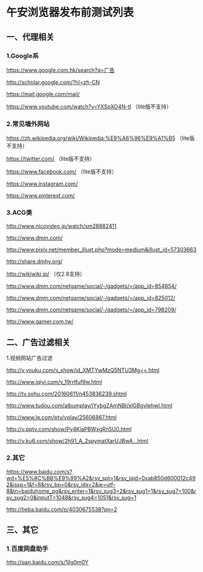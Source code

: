 # 午安浏览器发布前测试列表

## 一、代理相关

### 1.Google系

https://www.google.com.hk/search?q=广告

http://scholar.google.com/?hl=zh-CN

https://mail.google.com/mail/

https://www.youtube.com/watch?v=YXSpXO4N-tI （lite版不支持）

### 2.常见墙外网站

https://zh.wikipedia.org/wiki/Wikipedia:%E9%A6%96%E9%A1%B5 （lite版不支持）

https://twitter.com/ （lite版不支持）

https://www.facebook.com/ （lite版不支持）

https://www.instagram.com/ 

https://www.pinterest.com/

### 3.ACG类

http://www.nicovideo.jp/watch/sm28882411

http://www.dmm.com/

http://www.pixiv.net/member_illust.php?mode=medium&illust_id=57303663

http://share.dmhy.org/

http://wikiwiki.jp/ （仅2.8支持）

http://www.dmm.com/netgame/social/-/gadgets/=/app_id=854854/

http://www.dmm.com/netgame/social/-/gadgets/=/app_id=825012/

http://www.dmm.com/netgame/social/-/gadgets/=/app_id=798209/

http://www.gamer.com.tw/

## 二、广告过滤相关

1.视频网站广告过滤

http://v.youku.com/v_show/id_XMTYwMzQ5NTU3Mg==.html

http://www.iqiyi.com/v_19rrlfuf9w.html

http://tv.sohu.com/20160611/n453836239.shtml

http://www.tudou.com/albumplay/iYybgZAmNBI/xlGBgvIehwI.html

http://www.le.com/ptv/vplay/25606867.html

http://v.pptv.com/show/Py4KiaPBWxgRn5U0.html

http://v.ku6.com/show/2h91_A_2spymatXarUJBwA...html

### 2.其它

https://www.baidu.com/s?wd=%E5%8C%BB%E9%99%A2&rsv_spt=1&rsv_iqid=0xab850d600012c492&issp=1&f=8&rsv_bp=0&rsv_idx=2&ie=utf-8&tn=baiduhome_pg&rsv_enter=1&rsv_sug3=2&rsv_sug1=1&rsv_sug7=100&rsv_sug2=0&inputT=1048&rsv_sug4=1051&rsv_sug=1

http://tieba.baidu.com/p/4030675538?pn=2

## 三、其它

### 1.百度网盘助手

http://pan.baidu.com/s/1jIg0m0Y
